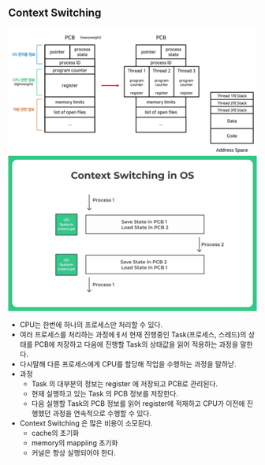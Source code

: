 ## Context Switching

![img_11.png](img_11.png)
![img_17.png](img_17.png)
- CPU는 한번에 하나의 프로세스만 처리할 수 있다.
- 여러 프로세스를 처리하는 과정에ㅔ서 현재 진행중인 Task(프로세스, 스레드)의 상태를 PCB에 저장하고 다음에 진행할 Task의 상태값을 읽어 적용하는 과정을 말한다.
- 다시말해 다른 프로세스에게 CPU를 할당해 작업을 수행하는 과정을 말하낟.
- 과정
  - Task 의 대부분의 정보는 register 에 저장되고 PCB로 관리된다.
  - 현재 실행하고 있는 Task 의 PCB 정보를 저장한다.
  - 다음 실행할 Task의 PCB 정보를 읽어 register에 적재하고 CPU가 이전에 진행했던 과정을 연속적으로 수행할 수 있다.
- Context Switching 은 많은 비용이 소모된다.
  - cache의 초기화
  - memory의 mappiing 초기화
  - 커널은 항상 실행되어야 한다.